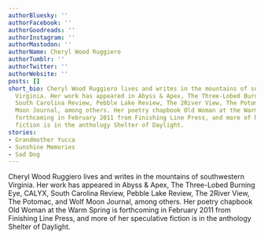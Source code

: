 ```yaml
---
authorBluesky: ''
authorFacebook: ''
authorGoodreads: ''
authorInstagram: ''
authorMastodon: ''
authorName: Cheryl Wood Ruggiero
authorTumblr: ''
authorTwitter: ''
authorWebsite: ''
posts: []
short_bio: Cheryl Wood Ruggiero lives and writes in the mountains of southwestern
  Virginia. Her work has appeared in Abyss & Apex, The Three-Lobed Burning Eye, CALYX,
  South Carolina Review, Pebble Lake Review, The 2River View, The Potomac, and Wolf
  Moon Journal, among others. Her poetry chapbook Old Woman at the Warm Spring is
  forthcoming in February 2011 from Finishing Line Press, and more of her speculative
  fiction is in the anthology Shelter of Daylight.
stories:
- Grandmother Yucca
- Sunshine Memories
- Sad Dog
---
```


Cheryl Wood Ruggiero lives and writes in the mountains of southwestern Virginia. Her work has appeared in Abyss & Apex, The Three-Lobed Burning Eye, CALYX, South Carolina Review, Pebble Lake Review, The 2River View, The Potomac, and Wolf Moon Journal, among others. Her poetry chapbook Old Woman at the Warm Spring is forthcoming in February 2011 from Finishing Line Press, and more of her speculative fiction is in the anthology Shelter of Daylight.